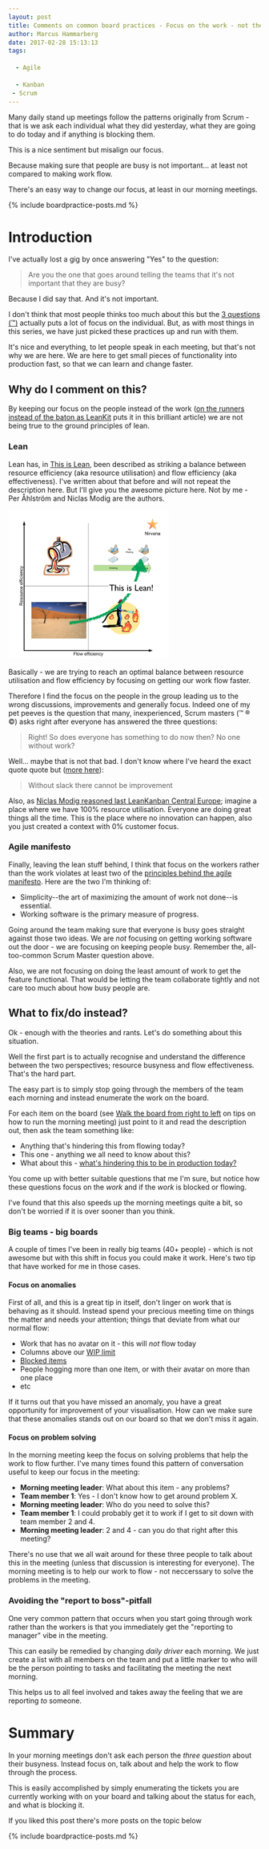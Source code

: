 ```yaml
---
layout: post
title: Comments on common board practices - Focus on the work - not the workers
author: Marcus Hammarberg
date: 2017-02-28 15:13:13
tags:

  - Agile

  - Kanban
 - Scrum
---
```


Many daily stand up meetings follow the patterns originally from Scrum - that is we ask each individual what they did yesterday, what they are going to do today and if anything is blocking them.

This is a nice sentiment but misalign our focus.

Because making sure that people are busy is not important… at least not compared to making work flow.

There's an easy way to change our focus, at least in our morning meetings.

{% include boardpractice-posts.md %}

<!-- excerpt-end -->

# Introduction

I've actually lost a gig by once answering "Yes" to the question:

> Are you the one that goes around telling the teams that it's not important that they are busy?

Because I did say that. And it's not important.

I don't think that most people thinks too much about this but the [3 questions (™)](https://www.agilealliance.org/glossary/three-qs/) actually puts a lot of focus on the individual. But, as with most things in this series, we have just picked these practices up and run with them.

It's nice and everything, to let people speak in each meeting, but that's not why we are here. We are here to get small pieces of functionality into production fast, so that we can learn and change faster.

## Why do I comment on this?

By keeping our focus on the people instead of the work ([on the runners instead of the baton as LeanKit](https://leankit.com/blog/2015/05/business-flow-watch-baton-not-runner/) puts it in this brilliant article) we are not being true to the ground principles of lean.

### Lean

Lean has, in [This is Lean](http://www.thisislean.com/), been described as striking a balance between resource efficiency (aka resource utilisation) and flow efficiency (aka effectiveness). I've written about that before and will not repeat the description here. But I'll give you the awesome picture here. Not by me - Per Åhlström and Niclas Modig are the authors.

<img border="0" src="/img/thisIsLean.png" height="298" width="320">

Basically - we are trying to reach an optimal balance between resource utilisation and flow efficiency by focusing on getting our work flow faster.

Therefore I find the focus on the people in the group leading us to the wrong discussions, improvements and generally focus. Indeed one of my pet peeves is the question that many, inexperienced, Scrum masters (™ ® ©) asks right after everyone has answered the three questions:

> Right! So does everyone has something to do now then? No one without work?

Well… maybe that is not that bad. I don't know where I've heard the exact quote quote but ([more here](http://www.everydaykanban.com/2012/07/27/slack-is-not-a-dirty-word-how-slack-can-improve-your-products/)):

> Without slack there cannot be improvement

Also, as [Niclas Modig reasoned last LeanKanban Central Europe](https://www.lkce16.eu/speakers/niklas-modig/); imagine a place where we have 100% resource utilisation. Everyone are doing great things all the time. This is the place where no innovation can happen, also you  just created a context with 0% customer focus.

### Agile manifesto

Finally, leaving the lean stuff behind, I think that focus on the workers rather than the work violates at least two of the [principles behind the agile manifesto](http://agilemanifesto.org/principles.html). Here are the two I'm thinking of:

* Simplicity--the art of maximizing the amount of work not done--is essential.
* Working software is the primary measure of progress.

Going around the team making sure that everyone is busy goes straight against those two ideas. We are *not* focusing on getting working software out the door - we are focusing on keeping people busy. Remember the, all-too-common Scrum Master question above.

Also, we are not focusing on doing the least amount of work to get the feature functional. That would be letting the team collaborate tightly and not care too much about how busy people are.

## What to fix/do instead?

Ok - enough with the theories and rants. Let's do something about this situation.

Well the first part is to actually recognise and understand the difference between the two perspectives; resource busyness and flow effectiveness. That's the hard part.

The easy part is to simply stop going through the members of the team each morning and instead enumerate the work on the board.

For each item on the board (see [Walk the board from right to left](http://www.marcusoft.net/2017/02/comments-on-board-practices-7.html) on tips on how to run the morning meeting) just point to it and read the description out, then ask the team something like:

* Anything that's hindering this from flowing today?
* This one - anything we all need to know about this?
* What about this - [what's hindering this to be in production today?](http://codebetter.com/marcushammarberg/2013/08/13/some-tools-for-improved-focus-improve-teamwork-and-faster-delivery/)

You come up with better suitable questions that me I'm sure, but notice how these questions focus on the *work* and if the *work* is blocked or flowing.

I've found that this also speeds up the morning meetings quite a bit, so don't be worried if it is over sooner than you think.

### Big teams - big boards

A couple of times I've been in really big teams (40+ people) - which is not awesome but with this shift in focus you could make it work. Here's two tip that have worked for me in those cases.

#### Focus on anomalies

First of all, and this is a great tip in itself, don't linger on work that is behaving as it should. Instead spend your precious meeting time on things the matter and needs your attention; things that deviate from what our normal flow:

* Work that has no avatar on it - this will *not* flow today
* Columns above our [WIP limit](http://www.marcusoft.net/2017/02/comments-on-board-practices-5.html)
* [Blocked items](http://www.marcusoft.net/2017/02/comments-on-board-practices.html)
* People hogging more than one item, or with their avatar on more than one place
* etc

If it turns out that you have missed an anomaly, you have a great opportunity for improvement of your visualisation. How can we make sure that these anomalies stands out on our board so that we don't miss it again.

#### Focus on problem solving

In the morning meeting keep the focus on solving problems that help the work to flow further. I've many times found this pattern of conversation useful to keep our focus in the meeting:

* **Morning meeting leader**: What about this item - any problems?
* **Team member 1**: Yes - I don't know how to get around problem X.
* **Morning meeting leader**: Who do you need to solve this?
* **Team member 1**: I could probably get it to work if I get to sit down with team member 2 and 4.
* **Morning meeting leader**: 2 and 4 - can you do that right after this meeting?

There's no use that we all wait around for these three people to talk about this in the meeting (unless that discussion is interesting for everyone). The morning meeting is to help our work to flow - not neccerssary to solve the problems in the meeting.

### Avoiding the "report to boss"-pitfall

One very common pattern that occurs when you start going through work rather than the workers is that you immediately get the "reporting to manager" vibe in the meeting.

This can easily be remedied by changing *daily driver* each morning. We just create a list with all members on the team and put a little marker to who will be the person pointing to tasks and facilitating the meeting the next morning.

This helps us to all feel involved and takes away the feeling that we are reporting *to* someone.

# Summary

In your morning meetings don't ask each person the *three question* about their busyness. Instead focus on, talk about and help the work to flow through the process.

This is easily accomplished by simply enumerating the tickets you are currently working with on your board and talking about the status for each, and what is blocking it.

If you liked this post there's more posts on the topic below

{% include boardpractice-posts.md %}